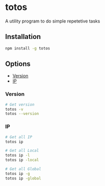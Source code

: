 # totos
A utility program to do simple repetetive tasks

## Installation

```bash
npm install -g totos
```

## Options
- [Version](#version)
- [IP](#ip)

### Version
```bash
# Get version
totos -v
totos --version
```


### IP
```bash
# Get all IP
totos ip

# Get all Local
totos ip -l
totos ip -local

# Get all Global
totos ip -g
totos ip -global
```